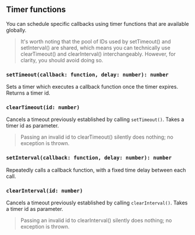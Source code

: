 ## Timer functions

You can schedule specific callbacks using timer functions that are available globally.

> It's worth noting that the pool of IDs used by setTimeout() and setInterval() are shared, which means you can technically use clearTimeout() and clearInterval() interchangeably. However, for clarity, you should avoid doing so.

### `setTimeout(callback: function, delay: number): number`

Sets a timer which executes a callback function once the timer expires. Returns a timer id.

### `clearTimeout(id: number)`

Cancels a timeout previously established by calling `setTimeout()`. Takes a timer id as parameter.

> Passing an invalid id to clearTimeout() silently does nothing; no exception is thrown.

### `setInterval(callback: function, delay: number): number`

Repeatedly calls a callback function, with a fixed time delay between each call.

### `clearInterval(id: number)`

Cancels a timeout previously established by calling `clearInterval()`. Takes a timer id as parameter.

> Passing an invalid id to clearInterval() silently does nothing; no exception is thrown.
